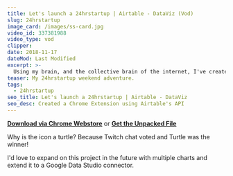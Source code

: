 ```yaml
---
title: Let's launch a 24hrstartup | Airtable - DataViz (Vod)
slug: 24hrstartup
image_card: /images/ss-card.jpg
video_id: 337381988
video_type: vod
clipper:
date: 2018-11-17
dateMod: Last Modified
excerpt: >-
  Using my brain, and the collective brain of the internet, I've created a data visualization extension that allows you to quickly see your Airtable data in a chart on every new tab you open.
teaser: My 24hrstartup weekend adventure.
tags:
  - 24hrstartup
seo_title: Let's launch a 24hrstartup | Airtable - DataViz
seo_desc: Created a Chrome Extension using Airtable's API
---
```


**[Download via Chrome Webstore](https://chrome.google.com/webstore/detail/data-viz-for-airtable/hbldbopdngofhpigeifhbcpanndlkipn?authuser=1)** or **[Get the Unpacked File](https://gitlab.com/m2creates/data-viz-airtable/tags/v1.0)**

Why is the icon a turtle? Because Twitch chat voted and Turtle was the winner!

I'd love to expand on this project in the future with multiple charts and extend it to a Google Data Studio connector.
